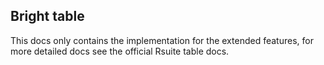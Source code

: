 ## Bright table

This docs only contains the implementation for the extended features, for more detailed docs see the official Rsuite table docs. 
